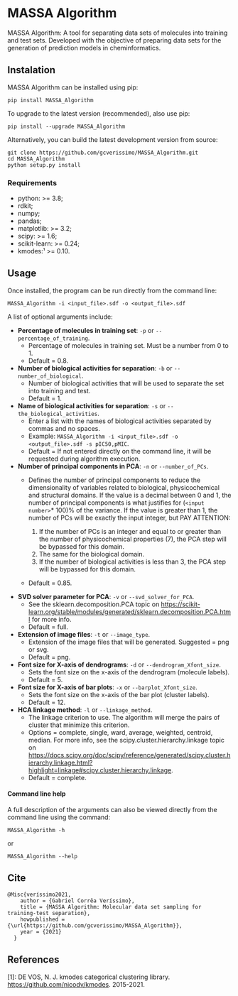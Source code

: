 # MASSA Algorithm
MASSA Algorithm: A tool for separating data sets of molecules into training and test sets. Developed with the objective of preparing data sets for the generation of prediction models in cheminformatics.

## Instalation
MASSA Algorithm can be installed using pip:
```
pip install MASSA_Algorithm
```
To upgrade to the latest version (recommended), also use pip:
```
pip install --upgrade MASSA_Algorithm
```
Alternatively, you can build the latest development version from source:
```
git clone https://github.com/gcverissimo/MASSA_Algorithm.git
cd MASSA_Algorithm
python setup.py install
```
### Requirements
* python: >= 3.8;
* rdkit;
* numpy;
* pandas;
* matplotlib: >= 3.2;
* scipy: >= 1.6;
* scikit-learn: >= 0.24;
* kmodes:¹ >= 0.10.

## Usage
Once installed, the program can be run directly from the command line:
```
MASSA_Algorithm -i <input_file>.sdf -o <output_file>.sdf
```

A list of optional arguments include:
* **Percentage of molecules in training set**: ```-p``` or ```--percentage_of_training```.
    * Percentage of molecules in training set. Must be a number from 0 to 1.
    * Default = 0.8.
* **Number of biological activities for separation**: ```-b``` or ```--number_of_biological```.
    * Number of biological activities that will be used to separate the set into training and test.
    * Default = 1.
* **Name of biological activities for separation**: ```-s``` or ```--the_biological_activities```.
    * Enter a list with the names of biological activities separated by commas and no spaces.
    * Example: ```MASSA_Algorithm -i <input_file>.sdf -o <output_file>.sdf -s pIC50,pMIC```.
    * Default = If not entered directly on the command line, it will be requested during algorithm execution.
* **Number of principal components in PCA**: ```-n``` or ```--number_of_PCs```.
    * Defines the number of principal components to reduce the dimensionality of variables related to biological, physicochemical and structural domains. If the value is a decimal between 0 and 1, the number of principal components is what justifies for (```<input number>```* 100)% of the variance. If the value is greater than 1, the number of PCs will be exactly the input integer, but PAY ATTENTION:

        1) If the number of PCs is an integer and equal to or greater than the number of physicochemical properties (7), the PCA step will be bypassed for this domain.
        2) The same for the biological domain.
        3) If the number of biological activities is less than 3, the PCA step will be bypassed for this domain.
    * Default = 0.85.
* **SVD solver parameter for PCA**: ```-v``` or ```--svd_solver_for_PCA```.
    * See the sklearn.decomposition.PCA topic on https://scikit-learn.org/stable/modules/generated/sklearn.decomposition.PCA.html for more info.
    * Default = full.
* **Extension of image files**: ```-t``` or ```--image_type```.
    * Extension of the image files that will be generated. Suggested = png or svg.
    * Default = png.
* **Font size for X-axis of dendrograms**: ```-d``` or ```--dendrogram_Xfont_size```.
    * Sets the font size on the x-axis of the dendrogram (molecule labels).
    * Default = 5.
* **Font size for X-axis of bar plots**: ```-x``` or ```--barplot_Xfont_size```.
    * Sets the font size on the x-axis of the bar plot (cluster labels).
    * Default = 12.
* **HCA linkage method**: ```-l``` or ```--linkage_method```.
    * The linkage criterion to use. The algorithm will merge the pairs of cluster that minimize this criterion.
    * Options = complete, single, ward, average, weighted, centroid, median. For more info, see the scipy.cluster.hierarchy.linkage topic on https://docs.scipy.org/doc/scipy/reference/generated/scipy.cluster.hierarchy.linkage.html?highlight=linkage#scipy.cluster.hierarchy.linkage.
    * Default = complete.

#### Command line help
A full description of the arguments can also be viewed directly from the command line using the command:
```
MASSA_Algorithm -h
```
or
```
MASSA_Algorithm --help
```

## Cite
```
@Misc{veríssimo2021,
    author = {Gabriel Corrêa Veríssimo},
    title = {MASSA Algorithm: Molecular data set sampling for training-test separation},
    howpublished = {\url{https://github.com/gcverissimo/MASSA_Algorithm}},
    year = {2021}
  }
```

## References
[1]: DE VOS, N. J. kmodes categorical clustering library. https://github.com/nicodv/kmodes. 2015-2021.
